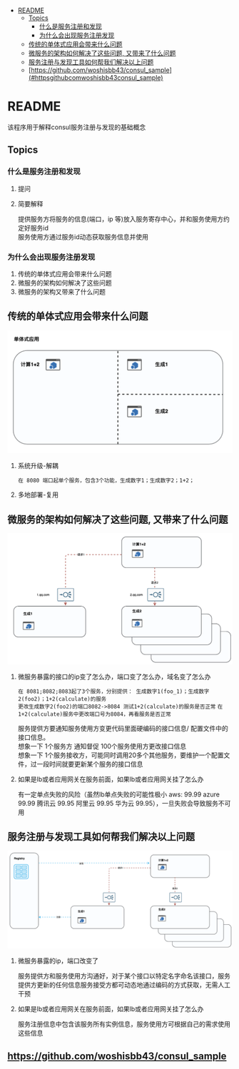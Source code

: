 - [README](#readme)
  - [Topics](#topics)
    - [什么是服务注册和发现](#什么是服务注册和发现)
    - [为什么会出现服务注册发现](#为什么会出现服务注册发现)
  - [传统的单体式应用会带来什么问题](#传统的单体式应用会带来什么问题)
  - [微服务的架构如何解决了这些问题, 又带来了什么问题](#微服务的架构如何解决了这些问题-又带来了什么问题)
  - [服务注册与发现工具如何帮我们解决以上问题](#服务注册与发现工具如何帮我们解决以上问题)
  - [https://github.com/woshisbb43/consul_sample](#httpsgithubcomwoshisbb43consul_sample)
# README
<!-- This is a sample application for consul introduction -->
<!-- we mainly address following problems \ -->
该程序用于解释consul服务注册与发现的基础概念

## Topics
### 什么是服务注册和发现
1. 提问
2. 简要解释
  
    提供服务方将服务的信息(端口，ip 等)放入服务寄存中心，并和服务使用方约定好服务id \
    服务使用方通过服务id动态获取服务信息并使用

### 为什么会出现服务注册发现
1. 传统的单体式应用会带来什么问题
2. 微服务的架构如何解决了这些问题
3. 微服务的架构又带来了什么问题

## 传统的单体式应用会带来什么问题
![iamge](static/monolic.png)
1. 系统升级-解耦

    `在 8080 端口起单个服务，包含3个功能，生成数字1；生成数字2；1+2；`
2. 多地部署-复用
## 微服务的架构如何解决了这些问题, 又带来了什么问题
![image](static/micro.png)
1. 微服务暴露的接口的ip变了怎么办，端口变了怎么办，域名变了怎么办 

    `在 8081;8082;8083起了3个服务，分别提供： 生成数字1(foo_1)；生成数字2(foo2)；1+2(calculate)的服务`\
    `更改生成数字2(foo2)的端口8082->8084 测试1+2(calculate)的服务是否正常`
    `在1+2(calculate)服务中更改端口号为8084，再看服务是否正常`
    
    服务提供方要通知服务使用方变更代码里面硬编码的接口信息/ 配置文件中的接口信息。\
    想象一下 1个服务方 通知督促 100个服务使用方更改接口信息\
    想象一下 1个服务接收方，可能同时调用20多个其他服务，要维护一个配置文件，过一段时间就要更新某个服务的接口信息

2. 如果是lb或者应用网关在服务前面，如果lb或者应用网关挂了怎么办

    有一定单点失败的风险（虽然lb单点失败的可能性极小 aws: 99.99 azure 99.99 腾讯云 99.95 阿里云 99.95 华为云 99.95），一旦失败会导致服务不可用

## 服务注册与发现工具如何帮我们解决以上问题
![image](static/micro_service_consul.png)
1. 微服务暴露的ip，端口改变了

    服务提供方和服务使用方沟通好，对于某个接口以特定名字命名该接口，服务提供方更新的任何信息服务接受方都可动态地通过编码的方式获取，无需人工干预

2. 如果是lb或者应用网关在服务前面，如果lb或者应用网关挂了怎么办

    服务注册信息中包含该服务所有实例信息，服务使用方可根据自己的需求使用这些信息

## https://github.com/woshisbb43/consul_sample